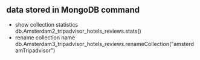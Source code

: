 ## data stored in MongoDB command
* show collection statistics
db.Amsterdam2_tripadvisor_hotels_reviews.stats()
* rename collection name
db.Amsterdam3_tripadvisor_hotels_reviews.renameCollection("amsterdamTripadvisor")
